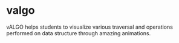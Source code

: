 # valgo
vALGO helps students to visualize various traversal and operations performed on data structure through amazing animations.
